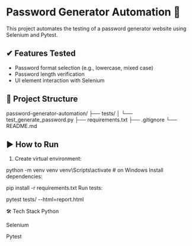 ﻿# Password Generator Automation 🔐

This project automates the testing of a password generator website using Selenium and Pytest.

## ✔ Features Tested

- Password format selection (e.g., lowercase, mixed case)
- Password length verification
- UI element interaction with Selenium

## 📁 Project Structure

password-generator-automation/
├── tests/
│ └── test_generate_password.py
├── requirements.txt
├── .gitignore
└── README.md



## ▶ How to Run

1. Create virtual environment:

python -m venv venv
venv\Scripts\activate  # on Windows
Install dependencies:


pip install -r requirements.txt
Run tests:


pytest tests/ --html=report.html


🛠 Tech Stack
Python

Selenium

Pytest
